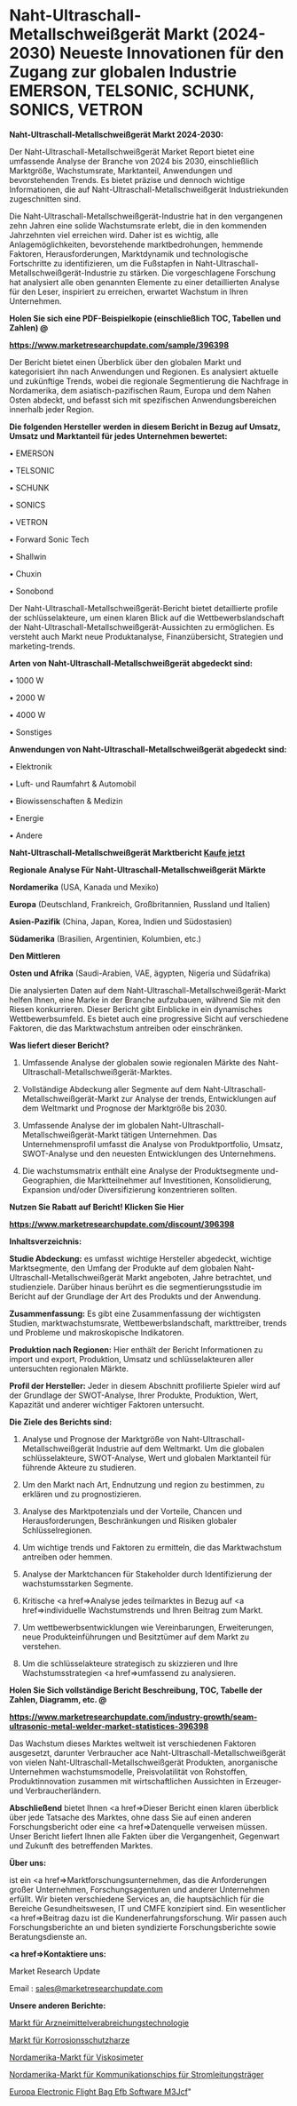 # Naht-Ultraschall-Metallschweißgerät Markt (2024-2030) Neueste Innovationen für den Zugang zur globalen Industrie EMERSON, TELSONIC, SCHUNK, SONICS, VETRON

<strong>Naht-Ultraschall-Metallschweißgerät Markt 2024-2030:</strong>

Der Naht-Ultraschall-Metallschweißgerät Market Report bietet eine umfassende Analyse der Branche von 2024 bis 2030, einschließlich Marktgröße, Wachstumsrate, Marktanteil, Anwendungen und bevorstehenden Trends. Es bietet präzise und dennoch wichtige Informationen, die auf Naht-Ultraschall-Metallschweißgerät Industriekunden zugeschnitten sind.

Die Naht-Ultraschall-Metallschweißgerät-Industrie hat in den vergangenen zehn Jahren eine solide Wachstumsrate erlebt, die in den kommenden Jahrzehnten viel erreichen wird. Daher ist es wichtig, alle Anlagemöglichkeiten, bevorstehende marktbedrohungen, hemmende Faktoren, Herausforderungen, Marktdynamik und technologische Fortschritte zu identifizieren, um die Fußstapfen in Naht-Ultraschall-Metallschweißgerät-Industrie zu stärken. Die vorgeschlagene Forschung hat analysiert alle oben genannten Elemente zu einer detaillierten Analyse für den Leser, inspiriert zu erreichen, erwartet Wachstum in Ihren Unternehmen.



<strong>Holen Sie sich eine PDF-Beispielkopie (einschließlich TOC, Tabellen und Zahlen) @
</strong>

<strong><a href=https://www.marketresearchupdate.com/sample/396398>

<strong>https://www.marketresearchupdate.com/sample/396398</u></font></a></strong></strong>

Der Bericht bietet einen Überblick über den globalen Markt und kategorisiert ihn nach Anwendungen und Regionen. Es analysiert aktuelle und zukünftige Trends, wobei die regionale Segmentierung die Nachfrage in Nordamerika, dem asiatisch-pazifischen Raum, Europa und dem Nahen Osten abdeckt, und befasst sich mit spezifischen Anwendungsbereichen innerhalb jeder Region.



<strong>Die folgenden Hersteller werden in diesem Bericht in Bezug auf Umsatz, Umsatz und Marktanteil für jedes Unternehmen bewertet:</strong>

• EMERSON

• TELSONIC

• SCHUNK

• SONICS

• VETRON

• Forward Sonic Tech

• Shallwin

• Chuxin

• Sonobond

Der Naht-Ultraschall-Metallschweißgerät-Bericht bietet detaillierte profile der schlüsselakteure, um einen klaren Blick auf die Wettbewerbslandschaft der Naht-Ultraschall-Metallschweißgerät-Aussichten zu ermöglichen. Es versteht auch Markt neue Produktanalyse, Finanzübersicht, Strategien und marketing-trends.



<strong>Arten von Naht-Ultraschall-Metallschweißgerät abgedeckt sind:</strong>

• 1000 W

• 2000 W

• 4000 W

• Sonstiges



<strong>Anwendungen von Naht-Ultraschall-Metallschweißgerät abgedeckt sind:</strong>

• Elektronik

• Luft- und Raumfahrt & Automobil

• Biowissenschaften & Medizin

• Energie

• Andere



<strong>Naht-Ultraschall-Metallschweißgerät Marktbericht <a href=https://www.marketresearchupdate.com/buynow/396398>Kaufe jetzt</a></strong>



<strong>Regionale Analyse Für Naht-Ultraschall-Metallschweißgerät Märkte</strong>



<strong>Nordamerika</strong> (USA, Kanada und Mexiko)



<strong>Europa</strong> (Deutschland, Frankreich, Großbritannien, Russland und Italien)



<strong>Asien-Pazifik</strong> (China, Japan, Korea, Indien und Südostasien)



<strong>Südamerika</strong> (Brasilien, Argentinien, Kolumbien, etc.)



<strong>Den Mittleren</strong> 

<strong>Osten und Afrika</strong> (Saudi-Arabien, VAE, ägypten, Nigeria und Südafrika)

Die analysierten Daten auf dem Naht-Ultraschall-Metallschweißgerät-Markt helfen Ihnen, eine Marke in der Branche aufzubauen, während Sie mit den Riesen konkurrieren. Dieser Bericht gibt Einblicke in ein dynamisches Wettbewerbsumfeld. Es bietet auch eine progressive Sicht auf verschiedene Faktoren, die das Marktwachstum antreiben oder einschränken.



<strong>Was liefert dieser Bericht?</strong>

1. Umfassende Analyse der globalen sowie regionalen Märkte des Naht-Ultraschall-Metallschweißgerät-Marktes.

2. Vollständige Abdeckung aller Segmente auf dem Naht-Ultraschall-Metallschweißgerät-Markt zur Analyse der trends, Entwicklungen auf dem Weltmarkt und Prognose der Marktgröße bis 2030.

3. Umfassende Analyse der im globalen Naht-Ultraschall-Metallschweißgerät-Markt tätigen Unternehmen. Das Unternehmensprofil umfasst die Analyse von Produktportfolio, Umsatz, SWOT-Analyse und den neuesten Entwicklungen des Unternehmens.

4. Die wachstumsmatrix enthält eine Analyse der Produktsegmente und-Geographien, die Marktteilnehmer auf Investitionen, Konsolidierung, Expansion und/oder Diversifizierung konzentrieren sollten.



<strong>Nutzen Sie Rabatt auf Bericht! Klicken Sie Hier
</strong>

<strong><a href=https://www.marketresearchupdate.com/discount/396398>https://www.marketresearchupdate.com/discount/396398</b></u></font></strong></a>



<strong>Inhaltsverzeichnis:</strong>



<strong>Studie Abdeckung:</strong> es umfasst wichtige Hersteller abgedeckt, wichtige Marktsegmente, den Umfang der Produkte auf dem globalen Naht-Ultraschall-Metallschweißgerät Markt angeboten, Jahre betrachtet, und studienziele. Darüber hinaus berührt es die segmentierungsstudie im Bericht auf der Grundlage der Art des Produkts und der Anwendung.



<strong>Zusammenfassung:</strong> Es gibt eine Zusammenfassung der wichtigsten Studien, marktwachstumsrate, Wettbewerbslandschaft, markttreiber, trends und Probleme und makroskopische Indikatoren.



<strong>Produktion nach Regionen:</strong> Hier enthält der Bericht Informationen zu import und export, Produktion, Umsatz und schlüsselakteuren aller untersuchten regionalen Märkte.



<strong>Profil der Hersteller:</strong> Jeder in diesem Abschnitt profilierte Spieler wird auf der Grundlage der SWOT-Analyse, Ihrer Produkte, Produktion, Wert, Kapazität und anderer wichtiger Faktoren untersucht.



<strong>Die Ziele des Berichts sind:</strong>

1) Analyse und Prognose der Marktgröße von Naht-Ultraschall-Metallschweißgerät Industrie auf dem Weltmarkt.
Um die globalen schlüsselakteure, SWOT-Analyse, Wert und globalen Marktanteil für führende Akteure zu studieren.

2) Um den Markt nach Art, Endnutzung und region zu bestimmen, zu erklären und zu prognostizieren.

3) Analyse des Marktpotenzials und der Vorteile, Chancen und Herausforderungen, Beschränkungen und Risiken globaler Schlüsselregionen.

4) Um wichtige trends und Faktoren zu ermitteln, die das Marktwachstum antreiben oder hemmen.

5) Analyse der Marktchancen für Stakeholder durch Identifizierung der wachstumsstarken Segmente.

6) Kritische <a href=>Analyse</a> jedes teilmarktes in Bezug auf <a href=>individuelle</a> Wachstumstrends und Ihren Beitrag zum Markt.

7) Um wettbewerbsentwicklungen wie Vereinbarungen, Erweiterungen, neue Produkteinführungen und Besitztümer auf dem Markt zu verstehen.

8) Um die schlüsselakteure strategisch zu skizzieren und Ihre Wachstumsstrategien <a href=>umfassend</a> zu analysieren.



<strong>Holen Sie Sich vollständige Bericht Beschreibung, TOC, Tabelle der Zahlen, Diagramm, etc. @ </strong>

<strong><a href=https://www.marketresearchupdate.com/industry-growth/seam-ultrasonic-metal-welder-market-statistices-396398>https://www.marketresearchupdate.com/industry-growth/seam-ultrasonic-metal-welder-market-statistices-396398</a></font></strong>

Das Wachstum dieses Marktes weltweit ist verschiedenen Faktoren ausgesetzt, darunter Verbraucher ace Naht-Ultraschall-Metallschweißgerät von vielen Naht-Ultraschall-Metallschweißgerät Produkten, anorganische Unternehmen wachstumsmodelle, Preisvolatilität von Rohstoffen, Produktinnovation zusammen mit wirtschaftlichen Aussichten in Erzeuger-und Verbraucherländern.



<strong>Abschließend</strong> bietet Ihnen <a href=>Dieser</a> Bericht einen klaren überblick über jede Tatsache des Marktes, ohne dass Sie auf einen anderen Forschungsbericht oder eine <a href=>Datenquelle</a> verweisen müssen. Unser Bericht liefert Ihnen alle Fakten über die Vergangenheit, Gegenwart und Zukunft des betreffenden Marktes.



<strong>Über uns:</strong>

 ist ein <a href=>Marktfors</a>chungsunternehmen, das die Anforderungen großer Unternehmen, Forschungsagenturen und anderer Unternehmen erfüllt. Wir bieten verschiedene Services an, die hauptsächlich für die Bereiche Gesundheitswesen, IT und CMFE konzipiert sind. Ein wesentlicher <a href=>Beitrag</a> dazu ist die Kundenerfahrungsforschung. Wir passen auch Forschungsberichte an und bieten syndizierte Forschungsberichte sowie Beratungsdienste an.



<strong><a href=>Kontaktiere uns:</a></strong>

Market Research Update

Email : sales@marketresearchupdate.com



<strong>Unsere anderen Berichte:</strong>

<a href=https://www.linkedin.com/pulse/drug-delivery-technology-market-growth-possibilities>Markt für Arzneimittelverabreichungstechnologie</a>

<a href=https://www.linkedin.com/pulse/anti-corrosive-resin-market-size-emerging-trends>Markt für Korrosionsschutzharze</a>

<a href=https://www.linkedin.com/pulse/north-america-viscometers-market-report>Nordamerika-Markt für Viskosimeter</a>

<a href=https://www.linkedin.com/pulse/north-america-power-line-carrier-communication-chips-market>Nordamerika-Markt für Kommunikationschips für Stromleitungsträger</a>

<a href=https://www.linkedin.com/pulse/europe-electronic-flight-bag-efb-software-m3jcf/>Europa Electronic Flight Bag Efb Software M3Jcf</a>"
